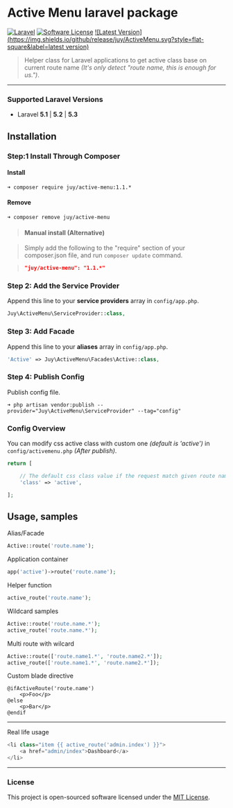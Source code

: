 # Active Menu laravel package

[![Laravel](https://img.shields.io/badge/Laravel-5.3.*-orange.svg?style=flat-square)](http://laravel.com) [![Software License](https://img.shields.io/badge/license-MIT-blue.svg?style=flat-square)](LICENSE.txt) [![Latest Version](https://img.shields.io/github/release/juy/ActiveMenu.svg?style=flat-square&label=latest version)](https://github.com/juy/ActiveMenu/tags)

> Helper class for Laravel applications to get active class base on current route name *(It's only detect "route name, this is enough for us.")*.

----------

### Supported Laravel Versions

- Laravel **5.1** | **5.2** | **5.3**

## Installation

### Step:1 Install Through Composer

#### Install

```
➜ composer require juy/active-menu:1.1.*
```

#### Remove

```
➜ composer remove juy/active-menu
```

> #### Manual install (Alternative)

> Simply add the following to the "require" section of your composer.json file, and run `composer update` command.

> ```json
>"juy/active-menu": "1.1.*"
>```

### Step 2: Add the Service Provider

Append this line to your **service providers** array in `config/app.php`.

```php
Juy\ActiveMenu\ServiceProvider::class,
```

### Step 3: Add Facade

Append this line to your **aliases** array in `config/app.php`.

```php
'Active' => Juy\ActiveMenu\Facades\Active::class,
```

### Step 4: Publish Config

Publish config file.

```
➜ php artisan vendor:publish --provider="Juy\ActiveMenu\ServiceProvider" --tag="config"
```

### Config Overview

You can modify css active class with custom one *(default is 'active')* in `config/activemenu.php` *(After publish)*.


```php
return [

    // The default css class value if the request match given route name
    'class' => 'active',

];
```


## Usage, samples

Alias/Facade

```php
Active::route('route.name');
```

Application container

```php
app('active')->route('route.name');
```

Helper function

```php
active_route('route.name');
```

Wildcard samples

```php
Active::route('route.name.*');
active_route('route.name.*');
```

Multi route with wilcard

```php
Active::route(['route.name1.*', 'route.name2.*']);
active_route(['route.name1.*', 'route.name2.*']);

```

Custom blade directive

```
@ifActiveRoute('route.name')
    <p>Foo</p>
@else
    <p>Bar</p>
@endif
```

----------

Real life usage

```php
<li class="item {{ active_route('admin.index') }}">
    <a href="admin/index">Dashboard</a>
</li>
```

----------

### License

This project is open-sourced software licensed under the [MIT License](LICENSE.txt).